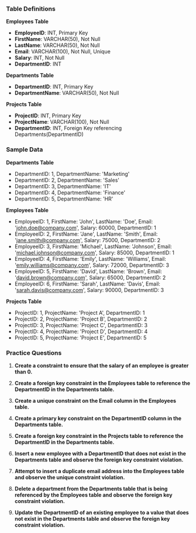 ### Table Definitions

**Employees Table**
- **EmployeeID**: INT, Primary Key
- **FirstName**: VARCHAR(50), Not Null
- **LastName**: VARCHAR(50), Not Null
- **Email**: VARCHAR(100), Not Null, Unique
- **Salary**: INT, Not Null
- **DepartmentID**: INT

**Departments Table**
- **DepartmentID**: INT, Primary Key
- **DepartmentName**: VARCHAR(50), Not Null

**Projects Table**
- **ProjectID**: INT, Primary Key
- **ProjectName**: VARCHAR(100), Not Null
- **DepartmentID**: INT, Foreign Key referencing Departments(DepartmentID)

### Sample Data

**Departments Table**
- DepartmentID: 1, DepartmentName: 'Marketing'
- DepartmentID: 2, DepartmentName: 'Sales'
- DepartmentID: 3, DepartmentName: 'IT'
- DepartmentID: 4, DepartmentName: 'Finance'
- DepartmentID: 5, DepartmentName: 'HR'

**Employees Table**
- EmployeeID: 1, FirstName: 'John', LastName: 'Doe', Email: 'john.doe@company.com', Salary: 60000, DepartmentID: 1
- EmployeeID: 2, FirstName: 'Jane', LastName: 'Smith', Email: 'jane.smith@company.com', Salary: 75000, DepartmentID: 2
- EmployeeID: 3, FirstName: 'Michael', LastName: 'Johnson', Email: 'michael.johnson@company.com', Salary: 85000, DepartmentID: 1
- EmployeeID: 4, FirstName: 'Emily', LastName: 'Williams', Email: 'emily.williams@company.com', Salary: 72000, DepartmentID: 3
- EmployeeID: 5, FirstName: 'David', LastName: 'Brown', Email: 'david.brown@company.com', Salary: 65000, DepartmentID: 2
- EmployeeID: 6, FirstName: 'Sarah', LastName: 'Davis', Email: 'sarah.davis@company.com', Salary: 90000, DepartmentID: 3

**Projects Table**
- ProjectID: 1, ProjectName: 'Project A', DepartmentID: 1
- ProjectID: 2, ProjectName: 'Project B', DepartmentID: 2
- ProjectID: 3, ProjectName: 'Project C', DepartmentID: 3
- ProjectID: 4, ProjectName: 'Project D', DepartmentID: 4
- ProjectID: 5, ProjectName: 'Project E', DepartmentID: 5

### Practice Questions

1. **Create a constraint to ensure that the salary of an employee is greater than 0.**

2. **Create a foreign key constraint in the Employees table to reference the DepartmentID in the Departments table.**

3. **Create a unique constraint on the Email column in the Employees table.**

4. **Create a primary key constraint on the DepartmentID column in the Departments table.**

5. **Create a foreign key constraint in the Projects table to reference the DepartmentID in the Departments table.**

6. **Insert a new employee with a DepartmentID that does not exist in the Departments table and observe the foreign key constraint violation.**

7. **Attempt to insert a duplicate email address into the Employees table and observe the unique constraint violation.**

8. **Delete a department from the Departments table that is being referenced by the Employees table and observe the foreign key constraint violation.**

9. **Update the DepartmentID of an existing employee to a value that does not exist in the Departments table and observe the foreign key constraint violation.**
